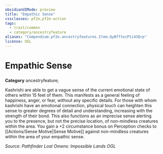 ```yaml
---
obsidianUIMode: preview
title: "Empathic Sense"
cssclasses: pf2e,pf2e-action
tags:
  - trait/common
  - category/ancestryfeature
aliases: "Compendium.pf2e.ancestryfeatures.Item.QyBfftocP1i43Qrp"
license: OGL
---
```

# Empathic Sense

### 

**Category** ancestryfeature; 




Kashrishi are able to get a vague sense of the current emotional state of others within 15 feet of them. This manifests as a general feeling of happiness, anger, or fear, without any specific details. For those with whom kashrishi have an emotional connection, physical touch can heighten this sense to greater degrees of detail and understanding, increasing with the strength of their bond. This also functions as an imprecise sense alerting you to the presence, but not the precise location, of non-mindless creatures within the area. You gain a +2 circumstance bonus on Perception checks to [[Actions/Sense Motive|Sense Motive]] against non-mindless creatures within the area of your empathic sense.

*Source: Pathfinder Lost Omens: Impossible Lands*
*OGL*